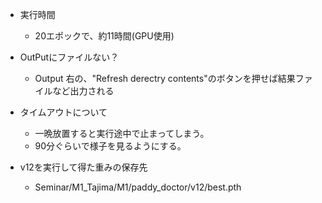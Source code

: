- 実行時間
  - 20エポックで、約11時間(GPU使用)

- OutPutにファイルない？
  - Output 右の、"Refresh derectry contents"のボタンを押せば結果ファイルなど出力される
- タイムアウトについて
  - 一晩放置すると実行途中で止まってしまう。
  - 90分ぐらいで様子を見るようにする。

- v12を実行して得た重みの保存先
  - Seminar/M1_Tajima/M1/paddy_doctor/v12/best.pth
